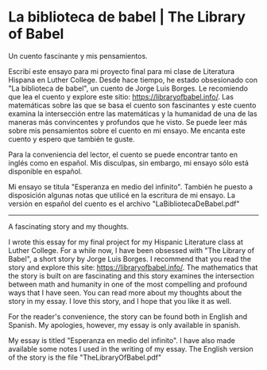 # La biblioteca de babel | The Library of Babel

Un cuento fascinante y mis pensamientos.

Escribí este ensayo para mi proyecto final para mi clase de Literatura Hispana en Luther College. Desde hace tiempo, he estado obsesionado con "La biblioteca de babel", un cuento de Jorge Luis Borges. Le recomiendo que lea el cuento y explore este sitio: https://libraryofbabel.info/. Las matemáticas sobre las que se basa el cuento son fascinantes y este cuento examina la intersección entre las matemáticas y la humanidad de una de las maneras más convincentes y profundos que he visto. Se puede leer más sobre mis pensamientos sobre el cuento en mi ensayo. Me encanta este cuento y espero que también te guste.

Para la conveniencia del lector, el cuento se puede encontrar tanto en inglés como en español. Mis disculpas, sin embargo, mi ensayo sólo está disponible en español.

Mi ensayo se titula "Esperanza en medio del infinito". También he puesto a disposición algunas notas que utilicé en la escritura de mi ensayo. La versión en español del cuento es el archivo "LaBibliotecaDeBabel.pdf"

***

A fascinating story and my thoughts.

I wrote this essay for my final project for my Hispanic Literature class at Luther College. For a while now, I have been obsessed with "The Library of Babel", a short story by Jorge Luis Borges. I recommend that you read the story and explore this site: https://libraryofbabel.info/. The mathematics that the story is built on are fascinating and this story examines the intersection between math and humanity in one of the most compelling and profound ways that I have seen. You can read more about my thoughts about the story in my essay. I love this story, and I hope that you like it as well.

For the reader's convenience, the story can be found both in English and Spanish. My apologies, however, my essay is only available in spanish.

My essay is titled "Esperanza en medio del infinito". I have also made available some notes I used in the writing of my essay. The English version of the story is the file "TheLibraryOfBabel.pdf"
